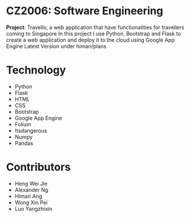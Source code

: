 # CZ2006: Software Engineering
__Project__: Travello, a web application that have functionalities for travellers coming to Singapore
In this project I use Python, Bootstrap and Flask to create a web application and deploy it to the cloud using Google App Engine
Latest Version under himari/plans

# Technology
- Python
- Flask
- HTML
- CSS
- Bootstrap
- Google App Engine
- Folium
- Itsdangerous
- Numpy
- Pandas

# Contributors
- Heng Wei Jie
- Alexander Ng
- Himari Ang
- Wong Xin Pei
- Luo Yangzhixin
